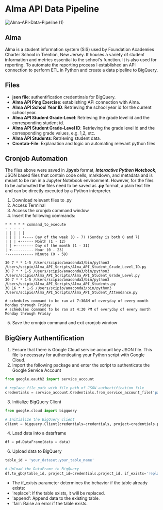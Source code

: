 # Alma API Data Pipeline
![Alma-API-Data-Pipeline (1)](https://github.com/user-attachments/assets/5616a106-e6bd-4e7a-ae6d-a6d050a852b9)


## Alma

Alma is a student information system (SIS) used by Foundation Academies Charter School in Trention, New Jersey. It houses a variety of student information and metrics essential to the school's function. It is also used for reporting. To automate the reporting process I established an API connection to perform ETL in Python and create a data pipeline to BigQuery.

## Files
- **json file**: authentification credentinals for BigQuery.
- **Alma API Ping Exercise**: establishing API connection with Alma.
- **Alma API School Year ID**: Retrieving the school year id for the current school year.
- **Alma API Student Grade-Level**: Retrieving the grade level id and the corresponding student id.
- **Alma API Student Grade-Level ID**: Retrieving the grade level id and the corresponding grade values, e.g. 1,2, etc.
- **Alma API Students**: Retrieving student data.
- **Crontab-File**: Explanation and logic on automating relevant python files

## Cronjob Automation
The files above were saved in **.ipynb** format, ***Interactive Python Notebook***, JSON based files that contain code cells, markdown, and metadata and is meant to be ran in a Jupyter Notebook environment. However, for the files to be automated the files need to be saved as **.py** format, a plain text file and can be directly executed by a Python interpreter.

1. Download relevant files to .py
2. Access Terminal
3. Access the cronjob command window
4. Insert the following commands:
~~~ cronjob
* * * * * command_to_execute
- - - - -
| | | | |
| | | | +---- Day of the week (0 - 7) (Sunday is both 0 and 7)
| | | +------ Month (1 - 12)
| | +-------- Day of the month (1 - 31)
| +---------- Hour (0 - 23)
+------------ Minute (0 - 59)

30 7 * * 1-5 /Users/scipio/anaconda3/bin/python3 /Users/scipio/Alma_API_Scripts/Alma_API_Student_Grade_Level_ID.py
30 7 * * 1-5 /Users/scipio/anaconda3/bin/python3 /Users/scipio/Alma_API_Scripts/Alma_API_Student_Grade_Level.py
30 7 * * 1-5 /Users/scipio/anaconda3/bin/python3 /Users/scipio/Alma_API_Scripts/Alma_API_Students.py
30 16 * * 1-5 /Users/scipio/anaconda3/bin/python3 /Users/scipio/Alma_API_Scripts/Alma_API_Student_Attendance.py

# schedules command to be ran at 7:30AM of everyday of every month Monday through Friday
# schedules command to be ran at 4:30 PM of everyday of every month Monday through Friday
~~~
5. Save the cronjob command and exit cronjob window


## BigQiery Authentification
1. Ensure that there is Google Cloud service account key JSON file. This file is necessary for authenticating your Python script with Google Cloud.
2. Import the following package and enter the script to authenticate the Google Service Account
~~~ python
from google.oauth2 import service_account

# replace file path with file path of JSON authentification file
credentials = service_account.Credentials.from_service_account_file('path/to/your/service-account-file.json')
~~~
3. Initialize BigQuery Client
~~~ python
from google.cloud import bigquery

# Initialize the BigQuery client
client = bigquery.Client(credentials=credentials, project=credentials.project_id)
~~~
4. Load data into a dataframe
~~~ python
df = pd.DataFrame(data = data)
~~~~
6. Upload data to BigQuery
~~~ python
table_id = 'your_dataset.your_table_name'

# Upload the DataFrame to BigQuery
df.to_gbq(table_id, project_id=credentials.project_id, if_exists='replace', credentials=credentials)
~~~
- The if_exists parameter determines the behavior if the table already exists:
- 'replace': If the table exists, it will be replaced.
- 'append': Append data to the existing table.
- 'fail': Raise an error if the table exists.
